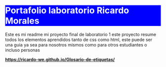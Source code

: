 <h1 style="
		background-color:blue;
		color:white;
">
Portafolio laboratorio Ricardo Morales
</h1>

<p>
Este es mi readme mi proyecto final de laboratorio 1 este proyecto resume todos los elementos aprendidos tanto de css como html,
este puede ser una guia ya sea para nosotros mismos como para otros estudiantes o incluso personas

</p>

**https://ricardo-we.github.io/Glosario-de-etiquetas/**
